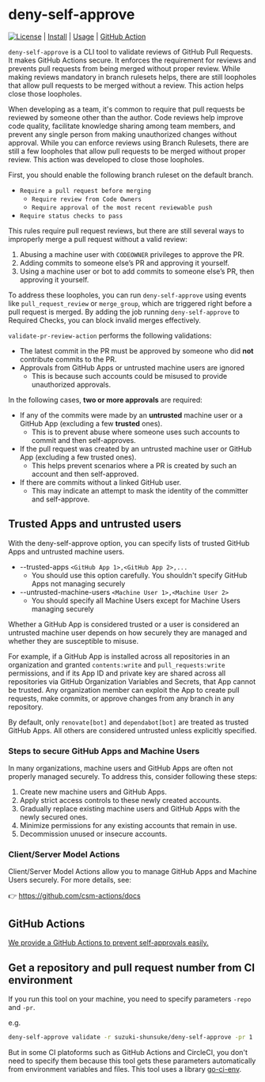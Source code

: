 # deny-self-approve

[![License](http://img.shields.io/badge/license-mit-blue.svg?style=flat-square)](https://raw.githubusercontent.com/suzuki-shunsuke/deny-self-approve/main/LICENSE) | [Install](INSTALL.md) | [Usage](USAGE.md) | [GitHub Action](https://github.com/suzuki-shunsuke/deny-self-approve-action)

`deny-self-approve` is a CLI tool to validate reviews of GitHub Pull Requests.
It makes GitHub Actions secure.
It enforces the requirement for reviews and prevents pull requests from being merged without proper review.
While making reviews mandatory in branch rulesets helps, there are still loopholes that allow pull requests to be merged without a review.
This action helps close those loopholes.

When developing as a team, it's common to require that pull requests be reviewed by someone other than the author.
Code reviews help improve code quality, facilitate knowledge sharing among team members, and prevent any single person from making unauthorized changes without approval.
While you can enforce reviews using Branch Rulesets, there are still a few loopholes that allow pull requests to be merged without proper review.
This action was developed to close those loopholes.

First, you should enable the following branch ruleset on the default branch.

- `Require a pull request before merging`
  - `Require review from Code Owners`
  - `Require approval of the most recent reviewable push`
- `Require status checks to pass`

This rules require pull request reviews, but there are still several ways to improperly merge a pull request without a valid review:

1. Abusing a machine user with `CODEOWNER` privileges to approve the PR.
2. Adding commits to someone else’s PR and approving it yourself.
3. Using a machine user or bot to add commits to someone else’s PR, then approving it yourself.

To address these loopholes, you can run `deny-self-approve` using events like `pull_request_review` or `merge_group`, which are triggered right before a pull request is merged.
By adding the job running `deny-self-approve` to Required Checks, you can block invalid merges effectively.

`validate-pr-review-action` performs the following validations:

- The latest commit in the PR must be approved by someone who did **not** contribute commits to the PR.
- Approvals from GitHub Apps or untrusted machine users are ignored
  - This is because such accounts could be misused to provide unauthorized approvals.

In the following cases, **two or more approvals** are required:

- If any of the commits were made by an **untrusted** machine user or a GitHub App (excluding a few **trusted** ones).
  - This is to prevent abuse where someone uses such accounts to commit and then self-approves.
- If the pull request was created by an untrusted machine user or GitHub App (excluding a few trusted ones).
  - This helps prevent scenarios where a PR is created by such an account and then self-approved.
- If there are commits without a linked GitHub user.
  - This may indicate an attempt to mask the identity of the committer and self-approve.

## Trusted Apps and untrusted users

With the deny-self-approve option, you can specify lists of trusted GitHub Apps and untrusted machine users.

- --trusted-apps `<GitHub App 1>,<GitHub App 2>,...`
  - You should use this option carefully. You shouldn't specify GitHub Apps not managing securely
- --untrusted-machine-users `<Machine User 1>,<Machine User 2>`
  - You should specify all Machine Users except for Machine Users managing securely

Whether a GitHub App is considered trusted or a user is considered an untrusted machine user depends on how securely they are managed and whether they are susceptible to misuse.

For example, if a GitHub App is installed across all repositories in an organization and granted `contents:write` and `pull_requests:write` permissions, and if its App ID and private key are shared across all repositories via GitHub Organization Variables and Secrets, that App cannot be trusted.
Any organization member can exploit the App to create pull requests, make commits, or approve changes from any branch in any repository.

By default, only `renovate[bot]` and `dependabot[bot]` are treated as trusted GitHub Apps.
All others are considered untrusted unless explicitly specified.

### Steps to secure GitHub Apps and Machine Users

In many organizations, machine users and GitHub Apps are often not properly managed securely.
To address this, consider following these steps:

1. Create new machine users and GitHub Apps.
1. Apply strict access controls to these newly created accounts.
1. Gradually replace existing machine users and GitHub Apps with the newly secured ones.
1. Minimize permissions for any existing accounts that remain in use.
1. Decommission unused or insecure accounts.

### Client/Server Model Actions

Client/Server Model Actions allow you to manage GitHub Apps and Machine Users securely.
For more details, see:

👉 https://github.com/csm-actions/docs

## GitHub Actions

[We provide a GitHub Actions to prevent self-approvals easily.](https://github.com/suzuki-shunsuke/deny-self-approve-action)

## Get a repository and pull request number from CI environment

If you run this tool on your machine, you need to specify parameters `-repo` and `-pr`.

e.g.

```sh
deny-self-approve validate -r suzuki-shunsuke/deny-self-approve -pr 1
```

But in some CI platoforms such as GitHub Actions and CircleCI, you don't need to specify them because this tool gets these parameters automatically from environment variables and files.
This tool uses a library [go-ci-env](https://github.com/suzuki-shunsuke/go-ci-env).
